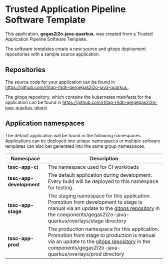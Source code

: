 # Trusted Application Pipeline Software Template

This application, **gegas2i2o-java-quarkus**, was created from a Trusted Application Pipeline Software Template.

The software templates create a new source and gitops deployment repositories with a sample source application. 

## Repositories

The source code for your application can be found in [https://github.com/rhtap-rhdh-qe/gegas2i2o-java-quarkus ](https://github.com/rhtap-rhdh-qe/gegas2i2o-java-quarkus ).
 
The gitops repository, which contains the kubernetes manifests for the application can be found in 
[https://github.com/rhtap-rhdh-qe/gegas2i2o-java-quarkus-gitops ](https://github.com/rhtap-rhdh-qe/gegas2i2o-java-quarkus-gitops ) 

## Application namespaces 

The default application will be found in the following namespaces. Applications can be deployed into unique namespaces or multiple software templates can also bet generated into the same group namespaces.  

|  Namespace   |  Description   |  
| -------- | -------- |
| **tssc-app-ci** | The namespace used for CI workloads |
| **tssc-app-development** | The default application during development. Every build will be deployed to this namespace for testing. |
| **tssc-app-stage** | The staging namespace for this application. Promotion from development to stage is manual via an update to the [gitops repository](https://github.com/rhtap-rhdh-qe/gegas2i2o-java-quarkus-gitops ) in the components/gegas2i2o-java-quarkus/overlays/stage directory |
| **tssc-app-prod** | The production namespace for this application. Promotion from stage to production is manual via an update to the [gitops repository](https://github.com/rhtap-rhdh-qe/gegas2i2o-java-quarkus-gitops ) in the components/gegas2i2o-java-quarkus/overlays/prod directory |